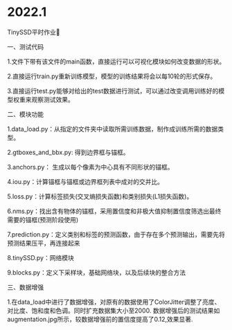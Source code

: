 # 2022.1
TinySSD平时作业📖

一、测试代码

1.文件下带有该文件的main函数，直接运行可以可视化模块如何改变数据的形状。

2.直接运行train.py重新训练模型，模型的训练结果将会以每10轮的形式保存。

3.直接运行test.py能够对给出的test数据进行测试，可以通过改变调用训练好的模型权重来观察测试效果。

二、模块功能

1.data_load.py：从指定的文件夹中读取所需训练数据，制作成训练所需的数据类型。

2.gtboxes_and_bbx.py: 得到边界框与锚框。

3.anchors.py： 生成以每个像素为中心具有不同形状的锚框。

4.iou.py：计算锚框与锚框或边界框列表中成对的交并比。

5.loss.py：计算标签损失(交叉熵损失函数)和类别损失(L1损失函数)。

6.nms.py：找出含有物体的锚框，采用置信度和非极大值抑制置信度筛选出最终需要的锚框(预测阶段使用)

7.prediction.py：定义类别和标签的预测函数，由于存在多个预测输出，需要先将预测结果压平，再连接起来

8.tinySSD.py：网络模块

9.blocks.py：定义下采样块，基础网络块，以及后续块的整合方法

三、数据增强

1.在data_load中进行了数据增强，对原有的数据使用了ColorJitter调整了亮度、对比度、饱和度和色调。同时扩充数据集大小至2000.
数据增强后的测试结果如augmentation.jpg所示，较数据增强前的置信度提高了0.12,效果显著.


